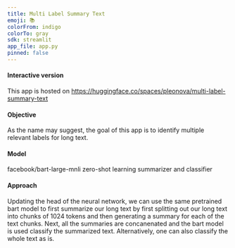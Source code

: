 ```yaml
---
title: Multi Label Summary Text
emoji: 📚
colorFrom: indigo
colorTo: gray
sdk: streamlit
app_file: app.py
pinned: false
---
```


#### Interactive version
This app is hosted on https://huggingface.co/spaces/pleonova/multi-label-summary-text

#### Objective
As the name may suggest, the goal of this app is to identify multiple relevant labels for long text.

#### Model
facebook/bart-large-mnli zero-shot learning summarizer and classifier

#### Approach
Updating the head of the neural network, we can use the same pretrained bart model to first summarize our long text by first splitting out our long text into chunks of 1024 tokens and then generating a summary for each of the text chunks. Next, all the summaries are concanenated and the bart model is used classify the summarized text. Alternatively, one can also classify the whole text as is.

